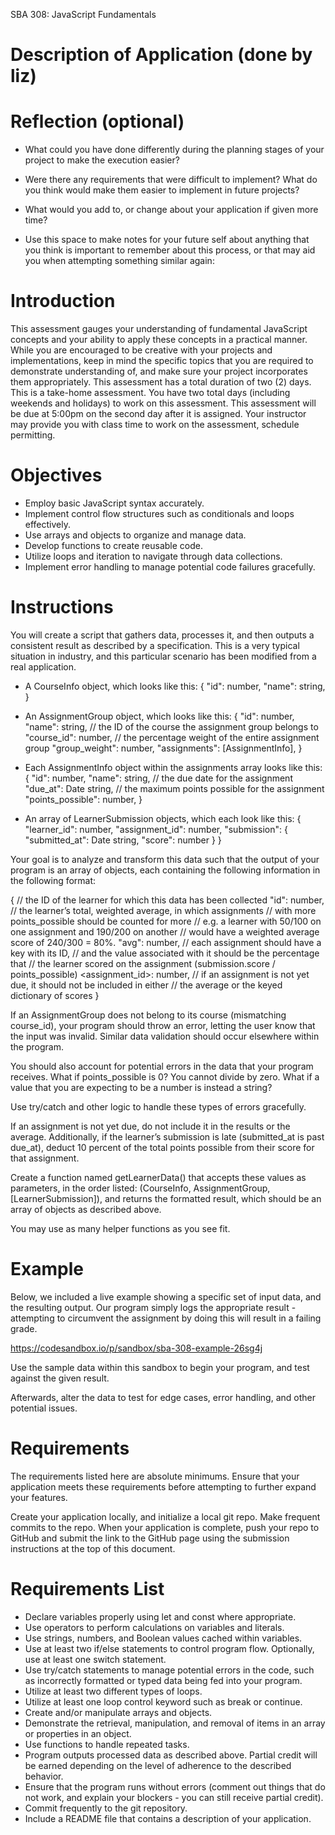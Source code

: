 SBA 308: JavaScript Fundamentals

# Description of Application (done by liz)


# Reflection (optional)

- What could you have done differently during the planning stages of your project to make the execution easier?

- Were there any requirements that were difficult to implement? What do you think would make them easier to implement in future projects?

- What would you add to, or change about your application if given more time?

- Use this space to make notes for your future self about anything that you think is important to remember about this process, or that may aid you when attempting something similar again:

<!-- everything below this is the given instructions for the assignment -->

# Introduction
This assessment gauges your understanding of fundamental JavaScript concepts and your ability to apply these concepts in a practical manner. While you are encouraged to be creative with your projects and implementations, keep in mind the specific topics that you are required to demonstrate understanding of, and make sure your project incorporates them appropriately.
This assessment has a total duration of two (2) days. This is a take-home assessment.
You have two total days (including weekends and holidays) to work on this assessment. This assessment will be due at 5:00pm on the second day after it is assigned. Your instructor may provide you with class time to work on the assessment, schedule permitting.

# Objectives
- Employ basic JavaScript syntax accurately.
- Implement control flow structures such as conditionals and loops effectively.
- Use arrays and objects to organize and manage data.
- Develop functions to create reusable code.
- Utilize loops and iteration to navigate through data collections.
- Implement error handling to manage potential code failures gracefully.

# Instructions
You will create a script that gathers data, processes it, and then outputs a consistent result as described by a specification. This is a very typical situation in industry, and this particular scenario has been modified from a real application. 

- A CourseInfo object, which looks like this:
{
  "id": number,
  "name": string,
}

- An AssignmentGroup object, which looks like this:
{
  "id": number,
  "name": string,
  // the ID of the course the assignment group belongs to
  "course_id": number,
  // the percentage weight of the entire assignment group
  "group_weight": number,
  "assignments": [AssignmentInfo],
}

- Each AssignmentInfo object within the assignments array looks like this:
{
  "id": number,
  "name": string,
  // the due date for the assignment
  "due_at": Date string,
  // the maximum points possible for the assignment
  "points_possible": number,
}

- An array of LearnerSubmission objects, which each look like this:
{
    "learner_id": number,
    "assignment_id": number,
    "submission": {
      "submitted_at": Date string,
      "score": number
    }
}

Your goal is to analyze and transform this data such that the output of your program is an array of objects, each containing the following information in the following format:

{
    // the ID of the learner for which this data has been collected
    "id": number,
    // the learner’s total, weighted average, in which assignments
    // with more points_possible should be counted for more
    // e.g. a learner with 50/100 on one assignment and 190/200 on another
    // would have a weighted average score of 240/300 = 80%.
    "avg": number,
    // each assignment should have a key with its ID,
    // and the value associated with it should be the percentage that
    // the learner scored on the assignment (submission.score / points_possible)
    <assignment_id>: number,
    // if an assignment is not yet due, it should not be included in either
    // the average or the keyed dictionary of scores
}
<!-- focus first on getting this to work before looking at the extra part  -->
<!-- 80% of the assignments are able to be met by using the correct syntax 
and having an application that runs without errors - so focus on that - the extra 20% is getting it to give the correct return -->

If an AssignmentGroup does not belong to its course (mismatching course_id), your program should throw an error, letting the user know that the input was invalid. Similar data validation should occur elsewhere within the program.

You should also account for potential errors in the data that your program receives. What if points_possible is 0? You cannot divide by zero. What if a value that you are expecting to be a number is instead a string? 

Use try/catch and other logic to handle these types of errors gracefully.

If an assignment is not yet due, do not include it in the results or the average. Additionally, if the learner’s submission is late (submitted_at is past due_at), deduct 10 percent of the total points possible from their score for that assignment.

Create a function named getLearnerData() that accepts these values as parameters, in the order listed: (CourseInfo, AssignmentGroup, [LearnerSubmission]), and returns the formatted result, which should be an array of objects as described above.

You may use as many helper functions as you see fit.

# Example
Below, we included a live example showing a specific set of input data, and the resulting output. Our program simply logs the appropriate result - attempting to circumvent the assignment by doing this will result in a failing grade.

https://codesandbox.io/p/sandbox/sba-308-example-26sg4j

Use the sample data within this sandbox to begin your program, and test against the given result.

Afterwards, alter the data to test for edge cases, error handling, and other potential issues.

# Requirements
The requirements listed here are absolute minimums. Ensure that your application meets these requirements before attempting to further expand your features.

Create your application locally, and initialize a local git repo. Make frequent commits to the repo. When your application is complete, push your repo to GitHub and submit the link to the GitHub page using the submission instructions at the top of this document.

<!-- step 1 - try and get the correct output - step 2 - try and get the requirements met  -->

# Requirements List 
- Declare variables properly using let and const where appropriate.
- Use operators to perform calculations on variables and literals.
- Use strings, numbers, and Boolean values cached within variables.
- Use at least two if/else statements to control program flow. Optionally, use at least one switch statement.
- Use try/catch statements to manage potential errors in the code, such as incorrectly formatted or typed data being fed into your program.
- Utilize at least two different types of loops.
- Utilize at least one loop control keyword such as break or continue.
- Create and/or manipulate arrays and objects.
- Demonstrate the retrieval, manipulation, and removal of items in an array or properties in an object.
- Use functions to handle repeated tasks.
- Program outputs processed data as described above. Partial credit will be earned depending on the level of adherence to the described behavior.
- Ensure that the program runs without errors (comment out things that do not work, and explain your blockers - you can still receive partial credit).
- Commit frequently to the git repository.
- Include a README file that contains a description of your application.

